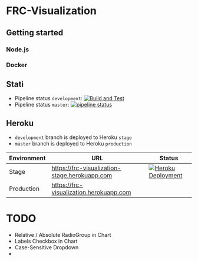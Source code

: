 # FRC-Visualization

## Getting started

### Node.js


### Docker

## Stati

* Pipeline status ```development```: [![Build and Test](https://github.com/lukasdanckwerth/frc-visualization/actions/workflows/node.js.yml/badge.svg?branch=main)](https://github.com/lukasdanckwerth/frc-visualization/actions/workflows/node.js.yml)
* Pipeline status ```master```: [![pipeline status](https://gitlab.com/lukasdanckwerth/frc-visualization/badges/master/pipeline.svg)](https://gitlab.com/lukasdanckwerth/frc-visualization/-/commits/master)

## Heroku

* ```development``` branch is deployed to Heroku ```stage```
* ```master``` branch is deployed to Heroku ```production```

| Environment | URL                                           | Status |
| ----------- | --------------------------------------------- | ------ |
| Stage       | https://frc-visualization-stage.herokuapp.com | [![Heroku Deployment](https://github.com/lukasdanckwerth/frc-visualization/actions/workflows/heroku-deploy.yml/badge.svg)](https://github.com/lukasdanckwerth/frc-visualization/actions/workflows/heroku-deploy.yml) |
| Production  | https://frc-visualization.herokuapp.com       |



# TODO

- Relative / Absolute RadioGroup in Chart
- Labels Checkbox in Chart
- Case-Sensitive Dropdown
-
